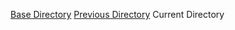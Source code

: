 <p class="breadcrumbs">
  <a href="#">Base Directory</a>
  <i class="icon-chevron-thick-right"></i>
  <a href="#">Previous Directory</a>
  <i class="icon-chevron-thick-right"></i>
  Current Directory
</p>

